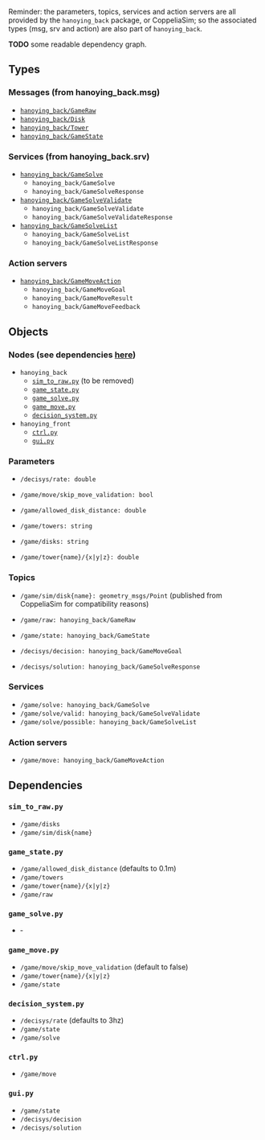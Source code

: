 Reminder: the parameters, topics, services and action servers are all provided by the `hanoying_back` package, or CoppeliaSim; so the associated types (msg, srv and action) are also part of `hanoying_back`.

**TODO** some readable dependency graph.

## Types

### Messages (from hanoying_back.msg)
  - [`hanoying_back/GameRaw`](../hanoying_back/msg/GameRaw.msg)
  - [`hanoying_back/Disk`](../hanoying_back/msg/Disk.msg)
  - [`hanoying_back/Tower`](../hanoying_back/msg/Tower.msg)
  - [`hanoying_back/GameState`](../hanoying_back/msg/GameState.msg)

### Services (from hanoying_back.srv)
  - [`hanoying_back/GameSolve`](../hanoying_back/srv/GameSolve.srv)
    - `hanoying_back/GameSolve`
    - `hanoying_back/GameSolveResponse`
  - [`hanoying_back/GameSolveValidate`](../hanoying_back/srv/GameSolveValidate.srv)
    - `hanoying_back/GameSolveValidate`
    - `hanoying_back/GameSolveValidateResponse`
  - [`hanoying_back/GameSolveList`](../hanoying_back/srv/GameSolveList.srv)
    - `hanoying_back/GameSolveList`
    - `hanoying_back/GameSolveListResponse`

### Action servers
  - [`hanoying_back/GameMoveAction`](../hanoying_back/action/GameMove.action)
    - `hanoying_back/GameMoveGoal`
    - `hanoying_back/GameMoveResult`
    - `hanoying_back/GameMoveFeedback`

## Objects

### Nodes (see dependencies [here](#Dependencies))
  - `hanoying_back`
    - [`sim_to_raw.py`](../hanoying_back/src/sim_to_raw/sim_to_raw.py) (to be removed)
    - [`game_state.py`](../hanoying_back/src/game_state/game_state.py)
    - [`game_solve.py`](../hanoying_back/src/game_solve/game_solve.py)
    - [`game_move.py`](../hanoying_back/src/game_move/game_move.py)
    - [`decision_system.py`](../hanoying_back/src/decision_system/decision_system.py)
  - `hanoying_front`
    - [`ctrl.py`](../hanoying_front/src/ctrl/ctrl.py)
    - [`gui.py`](../hanoying_front/src/gui/gui.py)

### Parameters
  - `/decisys/rate: double`
  - `/game/move/skip_move_validation: bool`

  - `/game/allowed_disk_distance: double`
  - `/game/towers: string`
  - `/game/disks: string`
  - `/game/tower{name}/{x|y|z}: double`

### Topics
  - `/game/sim/disk{name}: geometry_msgs/Point` (published from CoppeliaSim for compatibility reasons)

  - `/game/raw: hanoying_back/GameRaw`
  - `/game/state: hanoying_back/GameState`
  - `/decisys/decision: hanoying_back/GameMoveGoal`
  - `/decisys/solution: hanoying_back/GameSolveResponse`

### Services
  - `/game/solve: hanoying_back/GameSolve`
  - `/game/solve/valid: hanoying_back/GameSolveValidate`
  - `/game/solve/possible: hanoying_back/GameSolveList`

### Action servers
  - `/game/move: hanoying_back/GameMoveAction`

## Dependencies

### `sim_to_raw.py`
  - `/game/disks`
  - `/game/sim/disk{name}`

### `game_state.py`
  - `/game/allowed_disk_distance` (defaults to 0.1m)
  - `/game/towers`
  - `/game/tower{name}/{x|y|z}`
  - `/game/raw`

### `game_solve.py`
  - &dash;

### `game_move.py`
  - `/game/move/skip_move_validation` (default to false)
  - `/game/tower{name}/{x|y|z}`
  - `/game/state`

### `decision_system.py`
  - `/decisys/rate` (defaults to 3hz)
  - `/game/state`
  - `/game/solve`

### `ctrl.py`
  - `/game/move`

### `gui.py`
  - `/game/state`
  - `/decisys/decision`
  - `/decisys/solution`

